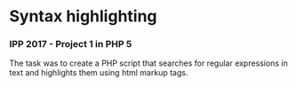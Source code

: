 # Syntax highlighting
### IPP 2017 - Project 1 in PHP 5

The task was to create a PHP script that searches for regular expressions in text and highlights them using html markup tags.
